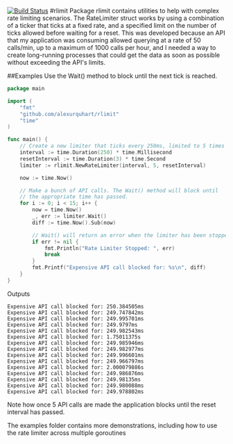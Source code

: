 [![Build Status](https://travis-ci.org/alexurquhart/rlimit.svg?branch=master)](https://travis-ci.org/alexurquhart/rlimit)
#rlimit
Package rlimit contains utilities to help with complex rate limiting scenarios.
The RateLimiter struct works by using a combination of a ticker that ticks at a fixed
rate, and a specified limit on the number of ticks allowed before waiting for a reset.
This was developed because an API that my application was consuming allowed querying
at a rate of 50 calls/min, up to a maximum of 1000 calls per hour, and I needed a way to
create long-running processes that could get the data as soon as possible without exceeding
the API's limits.

##Examples
Use the Wait() method to block until the next tick is reached.
```go
package main

import (
	"fmt"
	"github.com/alexurquhart/rlimit"
	"time"
)

func main() {
	// Create a new limiter that ticks every 250ms, limited to 5 times every 3 seconds
	interval := time.Duration(250) * time.Millisecond
	resetInterval := time.Duration(3) * time.Second
	limiter := rlimit.NewRateLimiter(interval, 5, resetInterval)

	now := time.Now()

	// Make a bunch of API calls. The Wait() method will block until
	// the appropriate time has passed.
	for i := 0; i < 15; i++ {
		now = time.Now()
		_, err := limiter.Wait()
		diff := time.Now().Sub(now)

		// Wait() will return an error when the limiter has been stopped
		if err != nil {
			fmt.Println("Rate Limiter Stopped: ", err)
			break
		}
		fmt.Printf("Expensive API call blocked for: %s\n", diff)
	}
}
```
Outputs
```
Expensive API call blocked for: 250.384505ms
Expensive API call blocked for: 249.747842ms
Expensive API call blocked for: 249.995701ms
Expensive API call blocked for: 249.9797ms
Expensive API call blocked for: 249.982543ms
Expensive API call blocked for: 1.75011375s
Expensive API call blocked for: 249.985946ms
Expensive API call blocked for: 249.982977ms
Expensive API call blocked for: 249.996601ms
Expensive API call blocked for: 249.966797ms
Expensive API call blocked for: 2.000079886s	
Expensive API call blocked for: 249.986876ms
Expensive API call blocked for: 249.98135ms
Expensive API call blocked for: 249.980088ms
Expensive API call blocked for: 249.978802ms
```
Note how once 5 API calls are made the application blocks until the reset interval has passed.

The examples folder contains more demonstrations, including how to use the rate limiter across
multiple goroutines
